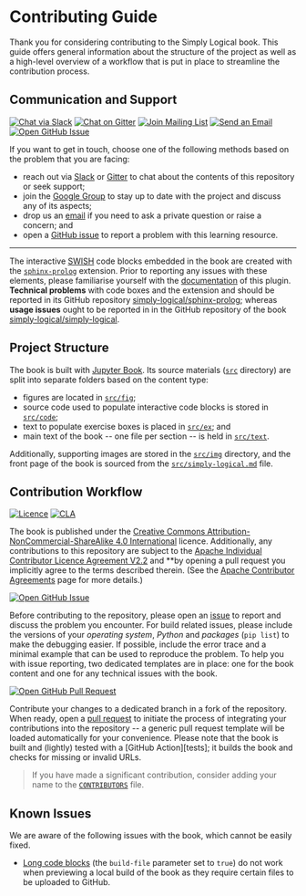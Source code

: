 # Contributing Guide #

Thank you for considering contributing to the Simply Logical book.
This guide offers general information about the structure of the project as well as a high-level overview of a workflow that is put in place to streamline the contribution process.

## Communication and Support ##

[![Chat via Slack](https://img.shields.io/badge/slack-chat-yellow.svg?logo=slack)][slack]
[![Chat on Gitter](https://img.shields.io/badge/gitter-chat-purple.svg?logo=gitter)][gitter]
[![Join Mailing List](https://img.shields.io/badge/google%20groups-discuss-orange.svg?logo=googlenews)][google_group]
[![Send an Email](https://img.shields.io/badge/email-ask-green.svg?logo=mail.ru)][email]
[![Open GitHub Issue](https://img.shields.io/badge/github-report%20issue-blue.svg?logo=github)][gh_issue]

If you want to get in touch, choose one of the following methods based on the problem that you are facing:

- reach out via [Slack][slack] or [Gitter][gitter] to chat about the contents of this repository or seek support;
- join the [Google Group][google_group] to stay up to date with the project and discuss any of its aspects;
- drop us an [email][email] if you need to ask a private question or raise a concern; and
- open a [GitHub issue][gh_issue] to report a problem with this learning resource.

---

The interactive [SWISH][swish] code blocks embedded in the book are created with the [`sphinx-prolog`][sphinx_prolog] extension.
Prior to reporting any issues with these elements, please familiarise yourself with the [documentation][sphinx_prolog_doc] of this plugin.
**Technical problems** with code boxes and the extension and should be reported in its GitHub repository [simply-logical/sphinx-prolog][sphinx_prolog_issue];
whereas **usage issues** ought to be reported in in the GitHub repository of the book [simply-logical/simply-logical][gh_issue].

## Project Structure ##

The book is built with [Jupyter Book][jb].
Its source materials ([`src`](src) directory) are split into separate folders based on the content type:

- figures are located in [`src/fig`](src/fig);
- source code used to populate interactive code blocks is stored in [`src/code`](src/code);
- text to populate exercise boxes is placed in [`src/ex`](src/ex); and
- main text of the book -- one file per section -- is held in [`src/text`](src/text).

Additionally, supporting images are stored in the [`src/img`](src/img) directory, and the front page of the book is sourced from the [`src/simply-logical.md`](src/simply-logical.md) file.

## Contribution Workflow ##

[![Licence](https://img.shields.io/badge/Licence-CC%20BY--NC--SA%204.0-lightgrey.svg)][licence]
[![CLA](https://img.shields.io/badge/CLA-Apache%202.2-red)][icla]

The book is published under the [Creative Commons Attribution-NonCommercial-ShareAlike 4.0 International][licence] licence.
Additionally, any contributions to this repository are subject to the [Apache Individual Contributor Licence Agreement V2.2][icla] and **by opening a pull request you implicitly agree to the terms described therein.
(See the [Apache Contributor Agreements][aca] page for more details.)

[![Open GitHub Issue](https://img.shields.io/badge/github-report%20issue-blue.svg?logo=github)][gh_issue]

Before contributing to the repository, please open an [issue][gh_issue] to report and discuss the problem you encounter.
For build related issues, please include the versions of your *operating system*, *Python* and *packages* (`pip list`) to make the debugging easier.
If possible, include the error trace and a minimal example that can be used to reproduce the problem.
To help you with issue reporting, two dedicated templates are in place: one for the book content and one for any technical issues with the book.

[![Open GitHub Pull Request](https://img.shields.io/badge/github-open%20pull%20request-blue.svg?logo=github)][gh_pr]

Contribute your changes to a dedicated branch in a fork of the repository.
When ready, open a [pull request][gh_pr] to initiate the process of integrating your contributions into the repository -- a generic pull request template will be loaded automatically for your convenience.
Please note that the book is built and (lightly) tested with a [GitHub Action][tests];
it builds the book and checks for missing or invalid URLs.

> If you have made a significant contribution, consider adding your name to the [`CONTRIBUTORS`][contributors] file.

## Known Issues ##

We are aware of the following issues with the book, which cannot be easily fixed.

- [Long code blocks][iss1] (the `build-file` parameter set to `true`) do not work when previewing a local build of the book as they require certain files to be uploaded to GitHub.

[slack]: https://simply-logical.slack.com/
[gitter]: https://gitter.im/simply-logical/
[google_group]: https://groups.google.com/forum/#!forum/simply-logical
[email]: mailto:contact@simply-logical.space
[gh_issue]: https://github.com/simply-logical/simply-logical/issues
[gh_pr]: https://github.com/simply-logical/simply-logical/pulls
[sl_home]: https://simply-logical.space/
[book_page]: https://book.simply-logical.space/
[sphinx_prolog]: https://github.com/simply-logical/sphinx-prolog
[sphinx_prolog_issue]: https://github.com/simply-logical/sphinx-prolog/issues
[sphinx_prolog_doc]: https://book-template.simply-logical.space/
[swish]: https://swish.swi-prolog.org/
[contributors]: https://github.com/simply-logical/simply-logical/blob/master/CONTRIBUTORS
[licence]: https://github.com/simply-logical/simply-logical/blob/master/LICENCE
[jb]: https://jupyterbook.org/
[icla]: https://www.apache.org/licenses/icla.pdf
[aca]: https://www.apache.org/licenses/contributor-agreements.html
[test]: https://github.com/simply-logical/simply-logical/actions/workflows/build-and-deploy.yml
[iss1]: https://book-template.simply-logical.space/src/text/sphinx_prolog_swish.html#loading-long-swish-scripts
